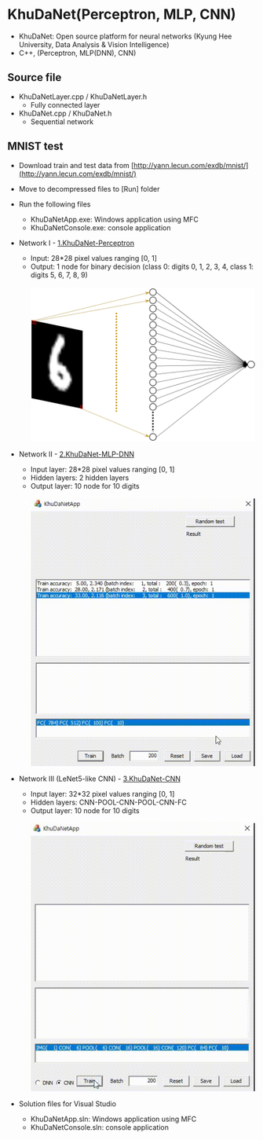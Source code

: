 # KhuDaNet(Perceptron, MLP, CNN)
* KhuDaNet: Open source platform for neural networks (Kyung Hee University, Data Analysis & Vision Intelligence)
* C++, (Perceptron, MLP(DNN), CNN)

## Source file
* KhuDaNetLayer.cpp / KhuDaNetLayer.h
  + Fully connected layer
* KhuDaNet.cpp / KhuDaNet.h
  + Sequential network
  
## MNIST test
* Download train and test data from [http://yann.lecun.com/exdb/mnist/](http://yann.lecun.com/exdb/mnist/)
* Move to decompressed files to [Run] folder
* Run the following files
  + KhuDaNetApp.exe: Windows application using MFC
  + KhuDaNetConsole.exe: console application
* Network I - [1.KhuDaNet-Perceptron](https://github.com/NizeLee/KhuDaNet/tree/main/1.KhuDaNet-Perceptron)
  + Input: 28*28 pixel values ranging [0, 1]
  + Output: 1 node for binary decision (class 0: digits 0, 1, 2, 3, 4, class 1: digits 5, 6, 7, 8, 9)
  <br><br> <img src="1.KhuDaNet-Perceptron/Perceptron.png"></img>  
* Network II - [2.KhuDaNet-MLP-DNN](https://github.com/NizeLee/KhuDaNet/tree/main/2.KhuDaNet-MLP-DNN)
  + Input layer: 28*28 pixel values ranging [0, 1]
  + Hidden layers: 2 hidden layers
  + Output layer: 10 node for 10 digits
  <br><br> <img src="2.KhuDaNet-MLP-DNN/KhuDaNet(DNN).gif"></img>  
* Network III (LeNet5-like CNN) - [3.KhuDaNet-CNN](https://github.com/NizeLee/KhuDaNet/tree/main/3.KhuDaNet-CNN)
  + Input layer: 32*32 pixel values ranging [0, 1]
  + Hidden layers: CNN-POOL-CNN-POOL-CNN-FC
  + Output layer: 10 node for 10 digits
  <br><br> <img src="3.KhuDaNet-CNN/KhuDaNet(CNN).gif"></img>  

* Solution files for Visual Studio
  + KhuDaNetApp.sln: Windows application using MFC
  + KhuDaNetConsole.sln: console application

